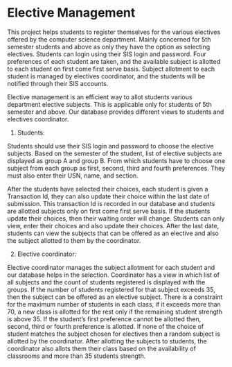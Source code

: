 # Elective Management

This project helps students to register themselves for the various electives offered by the computer science department. Mainly concerned for 5th semester students and above as only they have the option as selecting electives. Students can login using their SIS login and password. Four preferences of each student are taken, and the available subject is allotted to each student on first come first serve basis. Subject allotment to each student is managed by electives coordinator, and the students will be notified through their SIS accounts.


Elective management is an efficient way to allot students various department elective subjects. This is applicable only for students of 5th semester and above. Our database provides different views to students and electives coordinator. 
 
1. Students:

Students should use their SIS login and password to choose the elective subjects. Based on the semester of the student, list of elective subjects are displayed as group A and group B. From which students have to choose one subject from each group as first, second, third and fourth preferences. They must also enter their USN, name, and section. 

After the students have selected their choices, each student is given a Transaction Id, they can also update their choice within the last date of submission. This transaction Id is recorded in our database and students are allotted subjects only on first come first serve basis. If the students update their choices, then their waiting order will change. Students can only view, enter their choices and also update their choices. After the last date, students can view the subjects that can be offered as an elective and also the subject allotted to them by the coordinator. 

2. Elective coordinator: 

Elective coordinator manages the subject allotment for each student and our database helps in the selection. Coordinator has a view in which list of all subjects and the count of students registered is displayed with the groups. If the number of students registered for that subject exceeds 35, then the subject can be offered as an elective subject. There is a constraint for the maximum number of students in each class, if it exceeds more than 70, a new class is allotted for the rest only if the remaining student strength is above 35. If the student’s first preference cannot be allotted then, second, third or fourth preference is allotted. If none of the choice of student matches the subject chosen for electives then a random subject is allotted by the coordinator. After allotting the subjects to students, the coordinator also allots them their class based on the availability of classrooms and more than 35 students strength. 